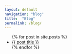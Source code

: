 ```yaml
---
layout: default
navigation: "blog"
title:  "Blog"
permalink: /blog/
---
```


<ul class="posts">{% for post in site.posts %}<li><a href="{{ post.url }}">{{ post.title }}</a></li>{% endfor %}</ul>